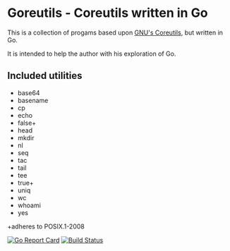 Goreutils - Coreutils written in Go
===================================

This is a collection of progams based upon [GNU's Coreutils](http://www.gnu.org/software/coreutils/), but written in Go.

It is intended to help the author with his exploration of Go.

Included utilities
------------------

  * base64
  * basename
  * cp
  * echo
  * false+
  * head
  * mkdir
  * nl
  * seq
  * tac
  * tail
  * tee
  * true+
  * uniq
  * wc
  * whoami
  * yes

+adheres to POSIX.1-2008

[![Go Report Card](https://goreportcard.com/badge/github.com/iestynpryce/goreutils)](https://goreportcard.com/report/github.com/iestynpryce/goreutils)
[![Build Status](https://travis-ci.org/iestynpryce/goreutils.svg?branch=master)](https://travis-ci.org/iestynpryce/goreutils)

